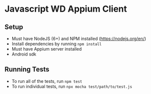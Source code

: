 # Javascript WD Appium Client

## Setup

* Must have NodeJS (6+) and NPM installed (https://nodejs.org/en/)
* Install dependencies by running `npm install`
* Must have Appium server installed
* Android sdk

## Running Tests
* To run all of the tests, run `npm test`
* To run individual tests, run `npx mocha test/path/to/test.js`